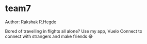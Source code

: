 # team7

Author: Rakshak R.Hegde

Bored of travelling in flights all alone?
Use my app, Vuelo Connect to connect with strangers and make friends :grin: